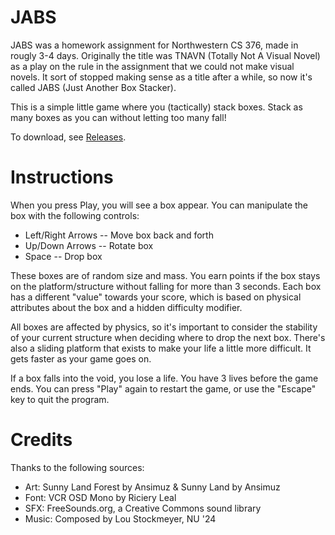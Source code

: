 # JABS
JABS was a homework assignment for Northwestern CS 376, made in rougly 3-4 days. Originally the title was TNAVN (Totally Not A Visual Novel) as a play on the rule in the assignment that we could not make visual novels. It sort of stopped making sense as a title after a while, so now it's called JABS (Just Another Box Stacker).

This is a simple little game where you (tactically) stack boxes. Stack as many boxes as you can without letting too many fall!

To download, see [Releases](https://github.com/jackburkhardt/JABS/releases).

# Instructions
When you press Play, you will see a box appear. You can manipulate the box with the following controls:

- Left/Right Arrows -- Move box back and forth
- Up/Down Arrows -- Rotate box
- Space -- Drop box

These boxes are of random size and mass. You earn points if the box stays on the platform/structure without falling for more than 3 seconds.
Each box has a different "value" towards your score, which is based on physical attributes about the box and a hidden difficulty modifier.

All boxes are affected by physics, so it's important to consider the stability of your current structure when deciding where to drop the next box.
There's also a sliding platform that exists to make your life a little more difficult. It gets faster as your game goes on.

If a box falls into the void, you lose a life. You have 3 lives before the game ends. You can press "Play" again to restart the game, or use the "Escape" key to quit the program.

# Credits
Thanks to the following sources:

- Art: Sunny Land Forest by Ansimuz & Sunny Land by Ansimuz
- Font: VCR OSD Mono by Riciery Leal
- SFX: FreeSounds.org, a Creative Commons sound library
- Music: Composed by Lou Stockmeyer, NU '24
